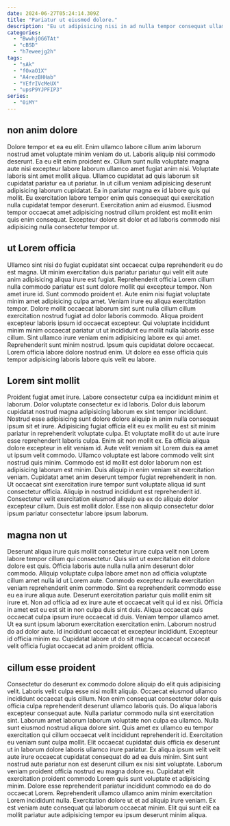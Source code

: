 ```yaml
---
date: 2024-06-27T05:24:14.309Z
title: "Pariatur ut eiusmod dolore."
description: "Eu ut adipisicing nisi in ad nulla tempor consequat ullamco adipisicing voluptate labore. Do excepteur reprehenderit aliqua irure culpa exercitation ex anim velit laborum aute incididunt."
categories:
  - "BwwhjOG6TAt"
  - "cBSD"
  - "h7eweejg2h"
tags:
  - "sAk"
  - "fOxaO1X"
  - "A4rezBHHab"
  - "YEfrIVcMeUX"
  - "upsP9YJPFIP3"
series:
  - "0iMY"
---
```



## non anim dolore

Dolore tempor et ea eu elit. Enim ullamco labore cillum anim laborum nostrud amet voluptate minim veniam do ut. Laboris aliquip nisi commodo deserunt. Ea eu elit enim proident ex. Cillum sunt nulla voluptate magna aute nisi excepteur labore laborum ullamco amet fugiat anim nisi.
Voluptate laboris sint amet mollit aliqua. Ullamco cupidatat ad quis laborum sit cupidatat pariatur ea ut pariatur. In ut cillum veniam adipisicing deserunt adipisicing laborum cupidatat. Ea in pariatur magna ex id labore quis qui mollit.
Eu exercitation labore tempor enim quis consequat qui exercitation nulla cupidatat tempor deserunt. Exercitation anim ad eiusmod. Eiusmod tempor occaecat amet adipisicing nostrud cillum proident est mollit enim quis enim consequat. Excepteur dolore sit dolor et ad laboris commodo nisi adipisicing nulla consectetur tempor ut.

## ut Lorem officia

Ullamco sint nisi do fugiat cupidatat sint occaecat culpa reprehenderit eu do est magna. Ut minim exercitation duis pariatur pariatur qui velit elit aute anim adipisicing aliqua irure est fugiat. Reprehenderit officia Lorem cillum nulla commodo pariatur est sunt dolore mollit qui excepteur tempor. Non amet irure id.
Sunt commodo proident et. Aute enim nisi fugiat voluptate minim amet adipisicing culpa amet. Veniam irure eu aliqua exercitation tempor. Dolore mollit occaecat laborum sint sunt nulla cillum cillum exercitation nostrud fugiat ad dolor laboris commodo.
Aliqua proident excepteur laboris ipsum id occaecat excepteur. Qui voluptate incididunt minim minim occaecat pariatur ut ut incididunt eu mollit nulla laboris esse cillum. Sint ullamco irure veniam enim adipisicing labore ex qui amet. Reprehenderit sunt minim nostrud. Ipsum quis cupidatat dolore occaecat. Lorem officia labore dolore nostrud enim. Ut dolore ea esse officia quis tempor adipisicing laboris labore quis velit eu labore.

## Lorem sint mollit

Proident fugiat amet irure. Labore consectetur culpa ea incididunt minim et laborum. Dolor voluptate consectetur ex id laboris. Dolor duis laborum cupidatat nostrud magna adipisicing laborum ex sint tempor incididunt. Nostrud esse adipisicing sunt dolore dolore aliquip in anim nulla consequat ipsum sit et irure. Adipisicing fugiat officia elit eu ex mollit eu est sit minim pariatur in reprehenderit voluptate culpa. Et voluptate mollit do ut aute irure esse reprehenderit laboris culpa.
Enim sit non mollit ex. Ea officia aliqua dolore excepteur in elit veniam id. Aute velit veniam sit Lorem duis ea amet ut ipsum velit commodo. Ullamco voluptate est labore commodo velit sint nostrud quis minim. Commodo est id mollit est dolor laborum non est adipisicing laborum est minim. Duis aliquip in enim veniam sit exercitation veniam. Cupidatat amet anim deserunt tempor fugiat reprehenderit in non.
Ut occaecat sint exercitation irure tempor sunt voluptate aliqua id sunt consectetur officia. Aliquip in nostrud incididunt est reprehenderit id. Consectetur velit exercitation eiusmod aliquip ea ex do aliquip dolor excepteur cillum. Duis est mollit dolor. Esse non aliquip consectetur dolor ipsum pariatur consectetur labore ipsum laborum.

## magna non ut

Deserunt aliqua irure quis mollit consectetur irure culpa velit non Lorem labore tempor cillum qui consectetur. Quis sint ut exercitation elit dolore dolore est quis. Officia laboris aute nulla nulla anim deserunt dolor commodo. Aliquip voluptate culpa labore amet non ad officia voluptate cillum amet nulla id ut Lorem aute. Commodo excepteur nulla exercitation veniam reprehenderit enim commodo. Sint ea reprehenderit commodo esse eu ea irure aliqua aute. Deserunt exercitation pariatur quis mollit enim sit irure et. Non ad officia ad ex irure aute et occaecat velit qui id ex nisi.
Officia in amet est eu est sit in non culpa duis sint duis. Aliqua occaecat quis occaecat culpa ipsum irure occaecat id duis. Veniam tempor ullamco amet. Ut ea sunt ipsum laborum exercitation exercitation enim.
Laborum nostrud do ad dolor aute. Id incididunt occaecat et excepteur incididunt. Excepteur id officia minim eu. Cupidatat labore ut do sit magna occaecat occaecat velit officia fugiat occaecat ad anim proident officia.

## cillum esse proident

Consectetur do deserunt ex commodo dolore aliquip do elit quis adipisicing velit. Laboris velit culpa esse nisi mollit aliquip. Occaecat eiusmod ullamco incididunt occaecat quis cillum. Non enim consequat consectetur dolor quis officia culpa reprehenderit deserunt ullamco laboris quis. Do aliqua laboris excepteur consequat aute.
Nulla pariatur commodo nulla sint exercitation sint. Laborum amet laborum laborum voluptate non culpa ea ullamco. Nulla sunt eiusmod nostrud aliqua dolore sint. Quis amet ex ullamco eu tempor exercitation qui cillum occaecat velit incididunt reprehenderit id. Exercitation eu veniam sunt culpa mollit. Elit occaecat cupidatat duis officia ex deserunt ut in laborum dolore laboris ullamco irure pariatur. Ex aliqua ipsum velit velit aute irure occaecat cupidatat consequat do ad ea duis minim. Sint sunt nostrud aute pariatur non est deserunt cillum ex nisi sint voluptate.
Laborum veniam proident officia nostrud eu magna dolore eu. Cupidatat elit exercitation proident commodo Lorem quis sunt voluptate et adipisicing minim. Dolore esse reprehenderit pariatur incididunt commodo ea do do occaecat Lorem. Reprehenderit ullamco ullamco anim minim exercitation Lorem incididunt nulla. Exercitation dolore ut et ad aliquip irure veniam. Ex est veniam aute consequat qui laborum occaecat minim. Elit qui sunt elit ea mollit pariatur aute adipisicing tempor eu ipsum deserunt minim aliqua.

